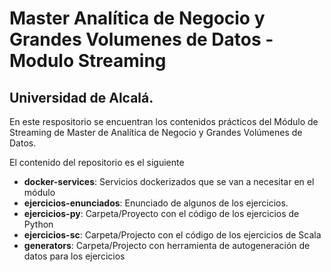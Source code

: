 # Master Analítica de Negocio y Grandes Volumenes de Datos - Modulo Streaming
## Universidad de Alcalá.

En este respositorio se encuentran los contenidos prácticos del Módulo de Streaming 
de Master de Analítica de Negocio y Grandes Volúmenes de Datos. 

El contenido del repositorio es el siguiente

* **docker-services**: Servicios dockerizados que se van a necesitar en el módulo
* **ejercicios-enunciados**: Enunciado de algunos de los ejercicios. 
* **ejercicios-py**: Carpeta/Proyecto con el código de los ejercicios de Python
* **ejercicios-sc**: Carpeta/Projecto con el código de los ejercicios de Scala
* **generators**: Carpeta/Projecto con herramienta de autogeneración de datos 
para los ejercicios

 